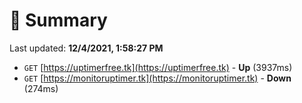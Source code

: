 # 📖 Summary
Last updated: **12/4/2021, 1:58:27 PM**

- `GET` [https://uptimerfree.tk](https://uptimerfree.tk) - **Up** (3937ms)
- `GET` [https://monitoruptimer.tk](https://monitoruptimer.tk) - **Down** (274ms)
